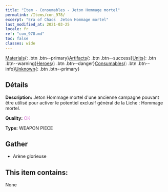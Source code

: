 ```yaml
---
title: "Item - Consumables - Jeton Hommage mortel"
permalink: /Items/con_978/
excerpt: "Era of Chaos  Jeton Hommage mortel"
last_modified_at: 2021-03-25
locale: fr
ref: "con_978.md"
toc: false
classes: wide
---
```

 [Materials](/fr/Items/){: .btn .btn--primary}[Artifacts](/fr/Items/Artifacts/){: .btn .btn--success}[Units](/fr/Items/Units/){: .btn .btn--warning}[Heroes](/fr/Items/Heroes/){: .btn .btn--danger}[Consumables](/fr/Items/Consumables/){: .btn .btn--info}[Unknown](/fr/Items/Unknown/){: .btn .btn--primary}

## Détails
 **Description:** Jeton Hommage mortel d'une ancienne campagne pouvant être utilisé pour activer le potentiel exclusif général de la Liche : Hommage mortel.

 **Quality:** <span style="color: #DA70D6">OK</span>

 **Type:** WEAPON PIECE

## Gather

*    Arène glorieuse 

## This item contains:

  None

